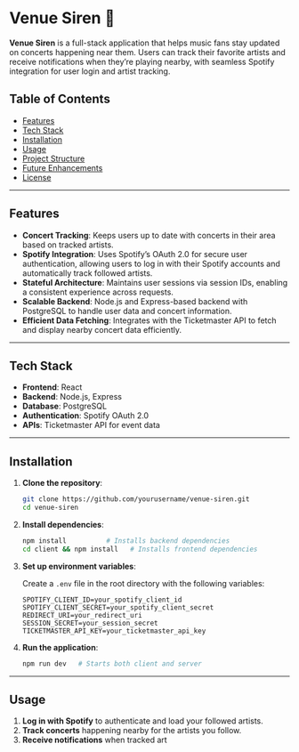 # Venue Siren 🎸

**Venue Siren** is a full-stack application that helps music fans stay updated on concerts happening near them. Users can track their favorite artists and receive notifications when they’re playing nearby, with seamless Spotify integration for user login and artist tracking.

## Table of Contents
- [Features](#features)
- [Tech Stack](#tech-stack)
- [Installation](#installation)
- [Usage](#usage)
- [Project Structure](#project-structure)
- [Future Enhancements](#future-enhancements)
- [License](#license)

---

## Features

- **Concert Tracking**: Keeps users up to date with concerts in their area based on tracked artists.
- **Spotify Integration**: Uses Spotify’s OAuth 2.0 for secure user authentication, allowing users to log in with their Spotify accounts and automatically track followed artists.
- **Stateful Architecture**: Maintains user sessions via session IDs, enabling a consistent experience across requests.
- **Scalable Backend**: Node.js and Express-based backend with PostgreSQL to handle user data and concert information.
- **Efficient Data Fetching**: Integrates with the Ticketmaster API to fetch and display nearby concert data efficiently.

---

## Tech Stack

- **Frontend**: React
- **Backend**: Node.js, Express
- **Database**: PostgreSQL
- **Authentication**: Spotify OAuth 2.0
- **APIs**: Ticketmaster API for event data

---

## Installation

1. **Clone the repository**:
    ```bash
    git clone https://github.com/yourusername/venue-siren.git
    cd venue-siren
    ```

2. **Install dependencies**:
    ```bash
    npm install          # Installs backend dependencies
    cd client && npm install   # Installs frontend dependencies
    ```

3. **Set up environment variables**:

   Create a `.env` file in the root directory with the following variables:

    ```plaintext
    SPOTIFY_CLIENT_ID=your_spotify_client_id
    SPOTIFY_CLIENT_SECRET=your_spotify_client_secret
    REDIRECT_URI=your_redirect_uri
    SESSION_SECRET=your_session_secret
    TICKETMASTER_API_KEY=your_ticketmaster_api_key
    ```

4. **Run the application**:
    ```bash
    npm run dev   # Starts both client and server
    ```

---

## Usage

1. **Log in with Spotify** to authenticate and load your followed artists.
2. **Track concerts** happening nearby for the artists you follow.
3. **Receive notifications** when tracked art

